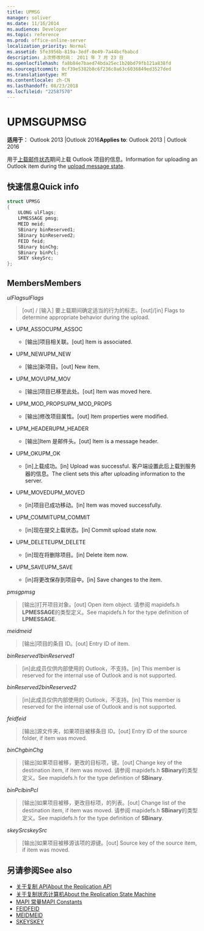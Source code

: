 ```yaml
---
title: UPMSG
manager: soliver
ms.date: 11/16/2014
ms.audience: Developer
ms.topic: reference
ms.prod: office-online-server
localization_priority: Normal
ms.assetid: 5fe3956b-819a-3edf-0e49-7a44bcfbabcd
description: 上次修改时间： 2011 年 7 月 23 日
ms.openlocfilehash: fa8b84e7baed74bda25ec1b20bd79fb121a838fd
ms.sourcegitcommit: 0cf39e5382b8c6f236c8a63c6036849ed3527ded
ms.translationtype: MT
ms.contentlocale: zh-CN
ms.lasthandoff: 08/23/2018
ms.locfileid: "22587570"
---
```

# <a name="upmsg"></a><span data-ttu-id="0c7bf-103">UPMSG</span><span class="sxs-lookup"><span data-stu-id="0c7bf-103">UPMSG</span></span>

<span data-ttu-id="0c7bf-104">**适用于**： Outlook 2013 |Outlook 2016</span><span class="sxs-lookup"><span data-stu-id="0c7bf-104">**Applies to**: Outlook 2013 | Outlook 2016</span></span> 
  
<span data-ttu-id="0c7bf-105">用于[上载邮件状态](upload-message-state.md)期间上载 Outlook 项目的信息。</span><span class="sxs-lookup"><span data-stu-id="0c7bf-105">Information for uploading an Outlook item during the [upload message state](upload-message-state.md).</span></span>
  
## <a name="quick-info"></a><span data-ttu-id="0c7bf-106">快速信息</span><span class="sxs-lookup"><span data-stu-id="0c7bf-106">Quick info</span></span>

```cpp
struct UPMSG 
{ 
    ULONG ulFlags; 
    LPMESSAGE pmsg; 
    MEID meid; 
    SBinary binReserved1; 
    SBinary binReserved2; 
    FEID feid; 
    SBinary binChg; 
    SBinary binPcl; 
    SKEY skeySrc; 
};
```

## <a name="members"></a><span data-ttu-id="0c7bf-107">Members</span><span class="sxs-lookup"><span data-stu-id="0c7bf-107">Members</span></span>

 <span data-ttu-id="0c7bf-108">_ulFlags_</span><span class="sxs-lookup"><span data-stu-id="0c7bf-108">_ulFlags_</span></span>
  
> <span data-ttu-id="0c7bf-109">[out] / [输入] 要上载期间确定适当的行为的标志。</span><span class="sxs-lookup"><span data-stu-id="0c7bf-109">[out]/[in] Flags to determine appropriate behavior during the upload.</span></span> 
    
  - <span data-ttu-id="0c7bf-110">UPM_ASSOC</span><span class="sxs-lookup"><span data-stu-id="0c7bf-110">UPM_ASSOC</span></span>
    
    - <span data-ttu-id="0c7bf-111">[输出]项目相关联。</span><span class="sxs-lookup"><span data-stu-id="0c7bf-111">[out] Item is associated.</span></span>
    
  - <span data-ttu-id="0c7bf-112">UPM_NEW</span><span class="sxs-lookup"><span data-stu-id="0c7bf-112">UPM_NEW</span></span>
    
    - <span data-ttu-id="0c7bf-113">[输出]新项目。</span><span class="sxs-lookup"><span data-stu-id="0c7bf-113">[out] New item.</span></span> 
    
  - <span data-ttu-id="0c7bf-114">UPM_MOV</span><span class="sxs-lookup"><span data-stu-id="0c7bf-114">UPM_MOV</span></span>
    
    - <span data-ttu-id="0c7bf-115">[输出]项目已移至此处。</span><span class="sxs-lookup"><span data-stu-id="0c7bf-115">[out] Item was moved here.</span></span>
    
  - <span data-ttu-id="0c7bf-116">UPM_MOD_PROPS</span><span class="sxs-lookup"><span data-stu-id="0c7bf-116">UPM_MOD_PROPS</span></span>
    
    - <span data-ttu-id="0c7bf-117">[输出]修改项目属性。</span><span class="sxs-lookup"><span data-stu-id="0c7bf-117">[out] Item properties were modified.</span></span>
    
  - <span data-ttu-id="0c7bf-118">UPM_HEADER</span><span class="sxs-lookup"><span data-stu-id="0c7bf-118">UPM_HEADER</span></span>
    
    - <span data-ttu-id="0c7bf-119">[输出]Item 是邮件头。</span><span class="sxs-lookup"><span data-stu-id="0c7bf-119">[out] Item is a message header.</span></span>
    
  - <span data-ttu-id="0c7bf-120">UPM_OK</span><span class="sxs-lookup"><span data-stu-id="0c7bf-120">UPM_OK</span></span>
    
    - <span data-ttu-id="0c7bf-121">[in]上载成功。</span><span class="sxs-lookup"><span data-stu-id="0c7bf-121">[in] Upload was successful.</span></span> <span data-ttu-id="0c7bf-122">客户端设置此后上载到服务器的信息。</span><span class="sxs-lookup"><span data-stu-id="0c7bf-122">The client sets this after uploading information to the server.</span></span>
    
  - <span data-ttu-id="0c7bf-123">UPM_MOVED</span><span class="sxs-lookup"><span data-stu-id="0c7bf-123">UPM_MOVED</span></span>
    
    - <span data-ttu-id="0c7bf-124">[in]项目已成功移动。</span><span class="sxs-lookup"><span data-stu-id="0c7bf-124">[in] Item was moved successfully.</span></span>
    
  - <span data-ttu-id="0c7bf-125">UPM_COMMIT</span><span class="sxs-lookup"><span data-stu-id="0c7bf-125">UPM_COMMIT</span></span>
    
    - <span data-ttu-id="0c7bf-126">[in]现在提交上载状态。</span><span class="sxs-lookup"><span data-stu-id="0c7bf-126">[in] Commit upload state now.</span></span>
    
  - <span data-ttu-id="0c7bf-127">UPM_DELETE</span><span class="sxs-lookup"><span data-stu-id="0c7bf-127">UPM_DELETE</span></span>
    
    - <span data-ttu-id="0c7bf-128">[in]现在将删除项目。</span><span class="sxs-lookup"><span data-stu-id="0c7bf-128">[in] Delete item now.</span></span>
    
  - <span data-ttu-id="0c7bf-129">UPM_SAVE</span><span class="sxs-lookup"><span data-stu-id="0c7bf-129">UPM_SAVE</span></span>
    
    - <span data-ttu-id="0c7bf-130">[in]将更改保存到项目中。</span><span class="sxs-lookup"><span data-stu-id="0c7bf-130">[in] Save changes to the item.</span></span>
    
<span data-ttu-id="0c7bf-131">_pmsg_</span><span class="sxs-lookup"><span data-stu-id="0c7bf-131">_pmsg_</span></span>
  
> <span data-ttu-id="0c7bf-132">[输出]打开项目对象。</span><span class="sxs-lookup"><span data-stu-id="0c7bf-132">[out] Open item object.</span></span> <span data-ttu-id="0c7bf-133">请参阅 mapidefs.h **LPMESSAGE**的类型定义。</span><span class="sxs-lookup"><span data-stu-id="0c7bf-133">See mapidefs.h for the type definition of **LPMESSAGE**.</span></span> 
    
<span data-ttu-id="0c7bf-134">_meid_</span><span class="sxs-lookup"><span data-stu-id="0c7bf-134">_meid_</span></span>
  
> <span data-ttu-id="0c7bf-135">[输出]项目的条目 ID。</span><span class="sxs-lookup"><span data-stu-id="0c7bf-135">[out] Entry ID of item.</span></span>
    
<span data-ttu-id="0c7bf-136">_binReserved1_</span><span class="sxs-lookup"><span data-stu-id="0c7bf-136">_binReserved1_</span></span>
  
> <span data-ttu-id="0c7bf-137">[in]此成员仅供内部使用的 Outlook，不支持。</span><span class="sxs-lookup"><span data-stu-id="0c7bf-137">[in] This member is reserved for the internal use of Outlook and is not supported.</span></span> 
    
<span data-ttu-id="0c7bf-138">_binReserved2_</span><span class="sxs-lookup"><span data-stu-id="0c7bf-138">_binReserved2_</span></span>
  
> <span data-ttu-id="0c7bf-139">[in]此成员仅供内部使用的 Outlook，不支持。</span><span class="sxs-lookup"><span data-stu-id="0c7bf-139">[in] This member is reserved for the internal use of Outlook and is not supported.</span></span> 
    
<span data-ttu-id="0c7bf-140">_feid_</span><span class="sxs-lookup"><span data-stu-id="0c7bf-140">_feid_</span></span>
  
> <span data-ttu-id="0c7bf-141">[输出]源文件夹，如果项目被移条目 ID。</span><span class="sxs-lookup"><span data-stu-id="0c7bf-141">[out] Entry ID of the source folder, if item was moved.</span></span>
    
<span data-ttu-id="0c7bf-142">_binChg_</span><span class="sxs-lookup"><span data-stu-id="0c7bf-142">_binChg_</span></span>
  
> <span data-ttu-id="0c7bf-143">[输出]如果项目被移，更改的目标项，键。</span><span class="sxs-lookup"><span data-stu-id="0c7bf-143">[out] Change key of the destination item, if item was moved.</span></span> <span data-ttu-id="0c7bf-144">请参阅 mapidefs.h **SBinary**的类型定义。</span><span class="sxs-lookup"><span data-stu-id="0c7bf-144">See mapidefs.h for the type definition of **SBinary**.</span></span> 
    
<span data-ttu-id="0c7bf-145">_binPcl_</span><span class="sxs-lookup"><span data-stu-id="0c7bf-145">_binPcl_</span></span>
  
> <span data-ttu-id="0c7bf-146">[输出]如果项目被移，更改目标项，的列表。</span><span class="sxs-lookup"><span data-stu-id="0c7bf-146">[out] Change list of the destination item, if item was moved.</span></span> <span data-ttu-id="0c7bf-147">请参阅 mapidefs.h **SBinary**的类型定义。</span><span class="sxs-lookup"><span data-stu-id="0c7bf-147">See mapidefs.h for the type definition of **SBinary**.</span></span> 
    
<span data-ttu-id="0c7bf-148">_skeySrc_</span><span class="sxs-lookup"><span data-stu-id="0c7bf-148">_skeySrc_</span></span>
  
> <span data-ttu-id="0c7bf-149">[输出]如果项目被移源该项的源键。</span><span class="sxs-lookup"><span data-stu-id="0c7bf-149">[out] Source key of the source item, if item was moved.</span></span>
    
## <a name="see-also"></a><span data-ttu-id="0c7bf-150">另请参阅</span><span class="sxs-lookup"><span data-stu-id="0c7bf-150">See also</span></span>

- [<span data-ttu-id="0c7bf-151">关于复制 API</span><span class="sxs-lookup"><span data-stu-id="0c7bf-151">About the Replication API</span></span>](about-the-replication-api.md)
- [<span data-ttu-id="0c7bf-152">关于复制状态计算机</span><span class="sxs-lookup"><span data-stu-id="0c7bf-152">About the Replication State Machine</span></span>](about-the-replication-state-machine.md)
- [<span data-ttu-id="0c7bf-153">MAPI 常量</span><span class="sxs-lookup"><span data-stu-id="0c7bf-153">MAPI Constants</span></span>](mapi-constants.md)
- [<span data-ttu-id="0c7bf-154">FEID</span><span class="sxs-lookup"><span data-stu-id="0c7bf-154">FEID</span></span>](feid.md)
- [<span data-ttu-id="0c7bf-155">MEID</span><span class="sxs-lookup"><span data-stu-id="0c7bf-155">MEID</span></span>](meid.md)
- [<span data-ttu-id="0c7bf-156">SKEY</span><span class="sxs-lookup"><span data-stu-id="0c7bf-156">SKEY</span></span>](skey.md)


